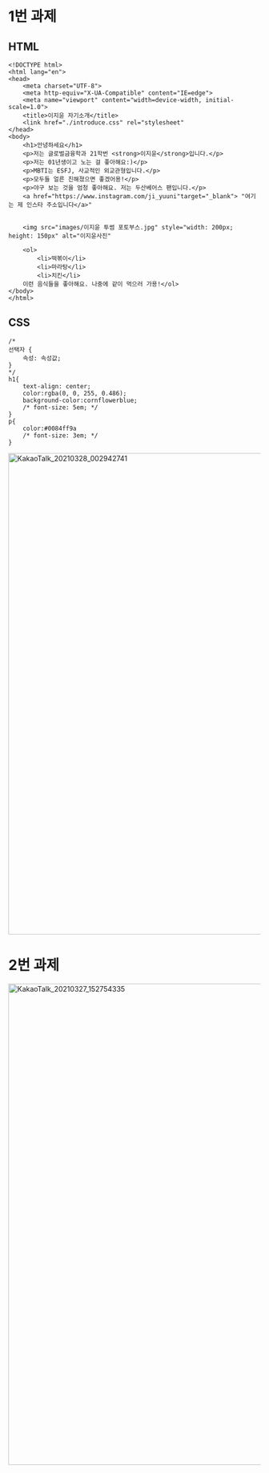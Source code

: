 # 1번 과제
## HTML
```
<!DOCTYPE html>
<html lang="en">
<head>
    <meta charset="UTF-8">
    <meta http-equiv="X-UA-Compatible" content="IE=edge">
    <meta name="viewport" content="width=device-width, initial-scale=1.0">
    <title>이지윤 자기소개</title>
    <link href="./introduce.css" rel="stylesheet"
</head>
<body>
    <h1>안녕하세요</h1>
    <p>저는 글로벌금융학과 21학번 <strong>이지윤</strong>입니다.</p>
    <p>저는 01년생이고 노는 걸 좋아해요:)</p>
    <p>MBTI는 ESFJ, 사교적인 외교관형입니다.</p>
    <p>모두들 얼른 친해졌으면 좋겠어용!</p>
    <p>야구 보는 것을 엄청 좋아해요. 저는 두산베어스 팬입니다.</p> 
    <a href="https://www.instagram.com/ji_yuuni"target="_blank"> "여기는 제 인스타 주소입니다</a>"


    <img src="images/이지윤 투썸 포토부스.jpg" style="width: 200px; height: 150px" alt="이지윤사진"

    <ol>
        <li>떡볶이</li>
        <li>마라탕</li> 
        <li>치킨</li>
    이런 음식들을 좋아해요. 나중에 같이 먹으러 가용!</ol>
</body>
</html>
```

## CSS
```
/*
선택자 {
    속성: 속성값;
}
*/
h1{
    text-align: center;
    color:rgba(0, 0, 255, 0.486);
    background-color:cornflowerblue;
    /* font-size: 5em; */
}
p{
    color:#0084ff9a
    /* font-size: 3em; */
}
```
<img width="960" alt="KakaoTalk_20210328_002942741" src="https://user-images.githubusercontent.com/80961477/112738235-619cb300-8fa4-11eb-8549-fb343868e47f.png">

# 2번 과제
<img width="960" alt="KakaoTalk_20210327_152754335" src="https://user-images.githubusercontent.com/80961477/112738242-76794680-8fa4-11eb-9419-bd781f3c3a5d.png">


